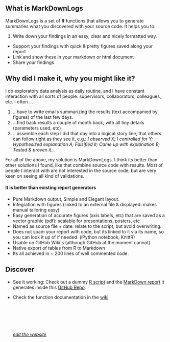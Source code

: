 ## What is MarkDownLogs

MarkDownLogs is a set of **R** functions that allows you to generate summaries what you discovered with your source code. It helps you to:

1. Write down your findings in an easy, clear and nicely formatted way.
- Support your findings with quick & pretty figures saved along your report
- Link and show these in your markdown or html document
- Share your findings

 
## Why did I make it, why you might like it?

I do exploratory data analysis as daily routine, and I have constant interaction with all sorts of people: supervisors, collaborators, colleagues, etc. I often ...

1. ...have to write emails summarizing the results (text accompanied by figures) of the last few days.
2. ...find back results a couple of month back, with all tiny details (parameters used, etc)
3. ...assemble each step I did that day into a logical story line, that others can follow right as they see it, e.g.: *I observed X; I controlled for Y; Hypothesized explanation A; Falsified it; Came up with explanation B; Tested & proven it...*
	
For all of the above, my solution is MarkDownLogs. I think its better than other solutions I found, like  that combine source code with results. Most of people I interact with are not interested in the source code, but are very keen on seeing all kind of validations.

#### It is better than existing report generators

- Pure Markdown output, Simple and Elegant layout.
- Integration with figures (linked to an external file & displayed: makes manual tailoring easy)
- Easy generation of accurate figures (axis labels, etc) that are saved as a vector graphic (pdf): scalable for presentations, posters, etc
- Named as source file + date: relate to the script, but avoid overwriting.
- Does not spam your report with code, but its linked to it via its name, so you can look it up of if needed. (iPython notebook, KnittR)
- Usable on GitHub Wiki's (although GitHub at the moment cannot)
- Native export of tables from R to Markdown
- Its all achieved in ~ 200 lines of well commented code.

## Discover

-  See it working: Check out a dummy [R script](https://github.com/vertesy/MarkDownLogs/blob/master/Usage_Example_Script.R) 
 and the [MarkDown report](https://github.com/vertesy/MarkDownLogs/blob/master/Usage_Example_Script/Usage_Example_Script.R.log.md) 
 it generates inside this [GitHub Repo](https://github.com/vertesy/MarkDownLogs).
 - Check the function documentation in the [wiki](https://github.com/vertesy/MarkDownLogs/wiki)

    <br/> <br/> <br/> <br/> <br/>
[*edit the website*](https://github.com/vertesy/MarkDownLogs/generated_pages/new)
